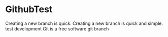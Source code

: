 # GithubTest
Creating a new branch is quick.
Creating a new branch is quick and simple.
test 
development
Git is a free software
git branch
